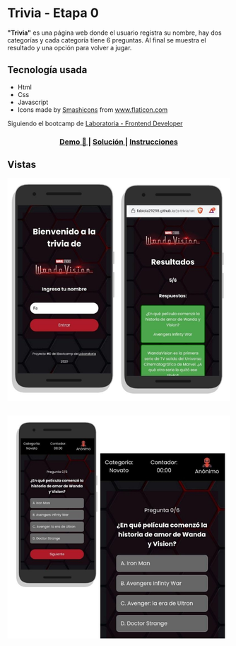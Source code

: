 
# Trivia - Etapa 0
**"Trivia"** es una página web donde el usuario registra su nombre, hay dos categorías y cada categoría tiene 6 preguntas. Al final se muestra el resultado y una opción para volver a jugar.

## Tecnología usada

* Html
* Css
* Javascript
* <div>Icons made by <a href="https://www.flaticon.com/authors/smashicons" title="Smashicons">Smashicons</a> from <a href="https://www.flaticon.com/" title="Flaticon">www.flaticon.com</a></div>

Siguiendo el bootcamp de [Laboratoria - Frontend Developer](https://www.laboratoria.la/)
<div align="center">
  <h3>
    <a href="https://fabiola29298.github.io/js-trivia/">
      Demo 📱
    </a>
    <span> | </span>
    <a href="https://github.com/fabiola29298/js-trivia">
      Solución
    </a>
    <span> | </span>
    <a href="https://github.com/Laboratoria/bootcamp/tree/main/projects/00-trivia">
      Instrucciones
    </a>
  </h3>
</div>

## Vistas

![image](/src/img/preview2.jpg)
##
![image](/src/img/preview1.jpg)
##


